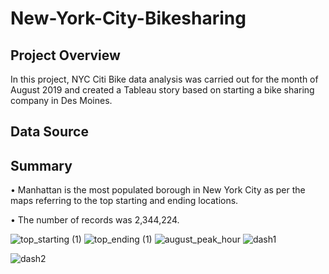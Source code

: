 # New-York-City-Bikesharing
## Project Overview
In this project, NYC Citi Bike data analysis was carried out for the month of August 2019 and created a Tableau story based on starting a bike sharing company in Des Moines.
## Data Source

## Summary
• Manhattan is the most populated borough in New York City as per the maps referring to the top starting and ending locations.

• The number of records was 2,344,224.


![top_starting (1)](https://user-images.githubusercontent.com/93321953/185782821-98faeb15-d048-4c83-be84-b7101c090e1c.png)
![top_ending (1)](https://user-images.githubusercontent.com/93321953/185783073-87e673bc-e85a-420a-b0a3-d6981b710702.png)
![august_peak_hour](https://user-images.githubusercontent.com/93321953/185783034-7978eb33-22a4-48e1-a1c4-9986bcec12f6.png)
![dash1](https://user-images.githubusercontent.com/93321953/185783023-73e266e9-22ed-4687-b42e-604c11ad2771.png)


![dash2](https://user-images.githubusercontent.com/93321953/185783015-1b061da4-40aa-44ac-8fa6-0adbae3b6aa8.png)

